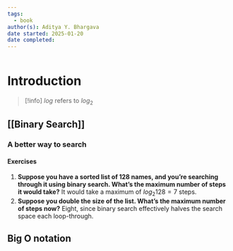 ```yaml
---
tags:
  - book
author(s): Aditya Y. Bhargava
date started: 2025-01-20
date completed:
---
```

```table-of-contents
```
# Introduction
> [!info] 
> $log$ refers to $log_{2}$
## [[Binary Search]]
### A better way to search
#### Exercises
1. **Suppose you have a sorted list of 128 names, and you’re searching through it using binary search. What’s the maximum number of steps it would take?**
   It would take a maximum of $log_{2}128 = 7$ steps.
2. **Suppose you double the size of the list. What’s the maximum number of steps now?**
   Eight, since binary search effectively halves the search space each loop-through.
## Big O notation

